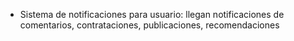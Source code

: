 - Sistema de notificaciones para usuario: llegan notificaciones de comentarios, contrataciones, publicaciones, recomendaciones

